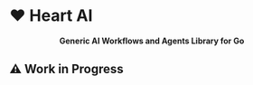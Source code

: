 # ❤️ Heart AI


<div align="center">

<strong>
Generic AI Workflows and Agents Library for Go
</srong>

</div>

## ⚠️ Work in Progress